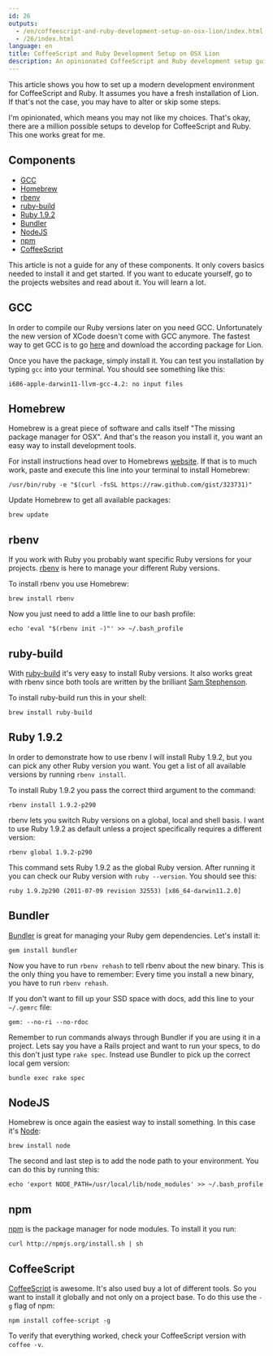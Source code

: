 ```yaml
---
id: 26
outputs:
  - /en/coffeescript-and-ruby-development-setup-on-osx-lion/index.html
  - /26/index.html
language: en
title: CoffeeScript and Ruby Development Setup on OSX Lion
description: An opinionated CoffeeScript and Ruby development setup guide.
---
```

This article shows you how to set up a modern development environment for CoffeeScript and Ruby. It assumes you have a fresh installation of Lion. If that's not the case, you may have to alter or skip some steps.

I'm opinionated, which means you may not like my choices. That's okay, there are a million possible setups to develop for CoffeeScript and Ruby. This one works great for me.

## Components
* [GCC](#gcc)
* [Homebrew](#homebrew)
* [rbenv](#rbenv)
* [ruby-build](#ruby-build)
* [Ruby 1.9.2](#ruby)
* [Bundler](#bundler)
* [NodeJS](#nodejs)
* [npm](#npm)
* [CoffeeScript](#coffeescript)

This article is not a guide for any of these components. It only covers basics needed to install it and get started. If you want to educate yourself, go to the projects websites and read about it. You will learn a lot.

## <a id="gcc">GCC</a>
In order to compile our Ruby versions later on you need GCC. Unfortunately the new version of XCode doesn't come with GCC anymore. The fastest way to get GCC is to go [here][1] and download the according package for Lion.

Once you have the package, simply install it. You can test you installation by typing `gcc` into your terminal.
You should see something like this:

    i686-apple-darwin11-llvm-gcc-4.2: no input files

## <a id="homebrew">Homebrew</a>
Homebrew is a great piece of software and calls itself "The missing package manager for OSX". And that's the reason you install it, you want an easy way to install development tools.

For install instructions head over to Homebrews [website][2]. If that is to much work, paste and execute this line into your terminal to install Homebrew:

    /usr/bin/ruby -e "$(curl -fsSL https://raw.github.com/gist/323731)"

Update Homebrew to get all available packages:

    brew update

## <a id="rbenv">rbenv</a>
If you work with Ruby you probably want specific Ruby versions for your projects. [rbenv][3] is here to manage your different Ruby versions.

To install rbenv you use Homebrew:

    brew install rbenv

Now you just need to add a little line to our bash profile:

    echo 'eval "$(rbenv init -)"' >> ~/.bash_profile

## <a id="ruby-build">ruby-build</a>
With [ruby-build][4] it's very easy to install Ruby versions. It also works great with rbenv since both tools are written by the brilliant [Sam Stephenson][5].

To install ruby-build run this in your shell:

    brew install ruby-build

## <a id="ruby">Ruby 1.9.2</a>
In order to demonstrate how to use rbenv I will install Ruby 1.9.2, but you can pick any other Ruby version you want. You get a list of all available versions by running `rbenv install`.

To install Ruby 1.9.2 you pass the correct third argument to the command:

    rbenv install 1.9.2-p290

rbenv lets you switch Ruby versions on a global, local and shell basis. I want to use Ruby 1.9.2 as default unless a project specifically requires a different version:

    rbenv global 1.9.2-p290

This command sets Ruby 1.9.2 as the global Ruby version. After running it you can check our Ruby version with `ruby --version`. You should see this:

    ruby 1.9.2p290 (2011-07-09 revision 32553) [x86_64-darwin11.2.0]

## <a id="bundler">Bundler</a>
[Bundler][6] is great for managing your Ruby gem dependencies. Let's install it:

    gem install bundler

Now you have to run `rbenv rehash` to tell rbenv about the new binary. This is the only thing you have to remember: Every time you install a new binary, you have to run `rbenv rehash`.

If you don't want to fill up your SSD space with docs, add this line to your `~/.gemrc` file:

    gem: --no-ri --no-rdoc

Remember to run commands always through Bundler if you are using it in a project. Lets say you have a Rails project and want to run your specs, to do this don't just type `rake spec`. Instead use Bundler to pick up the correct local gem version:

    bundle exec rake spec

## <a id="nodejs">NodeJS</a>
Homebrew is once again the easiest way to install something. In this case it's [Node][7]:

    brew install node

The second and last step is to add the node path to your environment. You can do this by running this:

    echo 'export NODE_PATH=/usr/local/lib/node_modules' >> ~/.bash_profile

## <a id="npm">npm</a>
[npm][8] is the package manager for node modules. To install it you run:

    curl http://npmjs.org/install.sh | sh

## <a id="coffeescript">CoffeeScript</a>
[CoffeeScript][9] is awesome. It's also used buy a lot of different tools. So you want to install it globally and not only on a project base. To do this use the `-g` flag of npm:

    npm install coffee-script -g

To verify that everything worked, check your CoffeeScript version with `coffee -v`.

[1]: https://github.com/kennethreitz/osx-gcc-installer
[2]: http://mxcl.github.com/homebrew/
[3]: http://rbenv.org/
[4]: https://github.com/sstephenson/ruby-build
[5]: http://sstephenson.us/
[6]: http://gembundler.com/
[7]: http://nodejs.org/
[8]: http://npmjs.org/
[9]: http://coffeescript.org/
